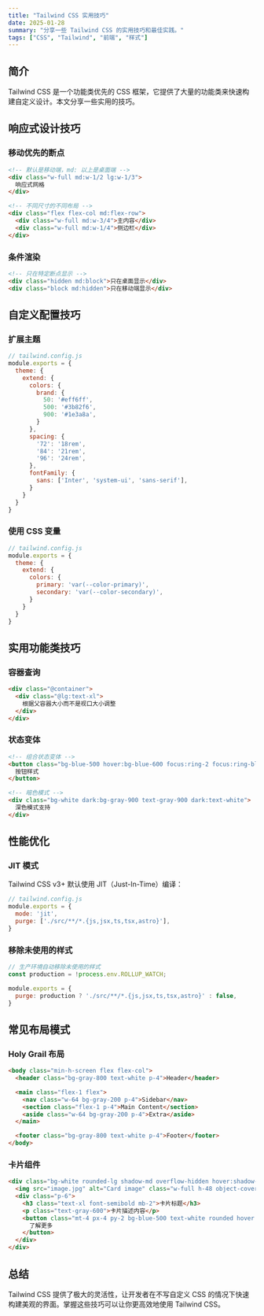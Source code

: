 ```yaml
---
title: "Tailwind CSS 实用技巧"
date: 2025-01-28
summary: "分享一些 Tailwind CSS 的实用技巧和最佳实践。"
tags: ["CSS", "Tailwind", "前端", "样式"]
---
```


## 简介

Tailwind CSS 是一个功能类优先的 CSS 框架，它提供了大量的功能类来快速构建自定义设计。本文分享一些实用的技巧。

## 响应式设计技巧

### 移动优先的断点

```html
<!-- 默认是移动端，md: 以上是桌面端 -->
<div class="w-full md:w-1/2 lg:w-1/3">
  响应式网格
</div>

<!-- 不同尺寸的不同布局 -->
<div class="flex flex-col md:flex-row">
  <div class="w-full md:w-3/4">主内容</div>
  <div class="w-full md:w-1/4">侧边栏</div>
</div>
```

### 条件渲染

```html
<!-- 只在特定断点显示 -->
<div class="hidden md:block">只在桌面显示</div>
<div class="block md:hidden">只在移动端显示</div>
```

## 自定义配置技巧

### 扩展主题

```javascript
// tailwind.config.js
module.exports = {
  theme: {
    extend: {
      colors: {
        brand: {
          50: '#eff6ff',
          500: '#3b82f6',
          900: '#1e3a8a',
        }
      },
      spacing: {
        '72': '18rem',
        '84': '21rem',
        '96': '24rem',
      },
      fontFamily: {
        sans: ['Inter', 'system-ui', 'sans-serif'],
      }
    }
  }
}
```

### 使用 CSS 变量

```javascript
// tailwind.config.js
module.exports = {
  theme: {
    extend: {
      colors: {
        primary: 'var(--color-primary)',
        secondary: 'var(--color-secondary)',
      }
    }
  }
}
```

## 实用功能类技巧

### 容器查询

```html
<div class="@container">
  <div class="@lg:text-xl">
    根据父容器大小而不是视口大小调整
  </div>
</div>
```

### 状态变体

```html
<!-- 组合状态变体 -->
<button class="bg-blue-500 hover:bg-blue-600 focus:ring-2 focus:ring-blue-300 disabled:opacity-50">
  按钮样式
</button>

<!-- 暗色模式 -->
<div class="bg-white dark:bg-gray-900 text-gray-900 dark:text-white">
  深色模式支持
</div>
```

## 性能优化

### JIT 模式

Tailwind CSS v3+ 默认使用 JIT（Just-In-Time）编译：

```javascript
// tailwind.config.js
module.exports = {
  mode: 'jit',
  purge: ['./src/**/*.{js,jsx,ts,tsx,astro}'],
}
```

### 移除未使用的样式

```javascript
// 生产环境自动移除未使用的样式
const production = !process.env.ROLLUP_WATCH;

module.exports = {
  purge: production ? './src/**/*.{js,jsx,ts,tsx,astro}' : false,
}
```

## 常见布局模式

### Holy Grail 布局

```html
<body class="min-h-screen flex flex-col">
  <header class="bg-gray-800 text-white p-4">Header</header>

  <main class="flex-1 flex">
    <nav class="w-64 bg-gray-200 p-4">Sidebar</nav>
    <section class="flex-1 p-4">Main Content</section>
    <aside class="w-64 bg-gray-200 p-4">Extra</aside>
  </main>

  <footer class="bg-gray-800 text-white p-4">Footer</footer>
</body>
```

### 卡片组件

```html
<div class="bg-white rounded-lg shadow-md overflow-hidden hover:shadow-lg transition-shadow">
  <img src="image.jpg" alt="Card image" class="w-full h-48 object-cover">
  <div class="p-6">
    <h3 class="text-xl font-semibold mb-2">卡片标题</h3>
    <p class="text-gray-600">卡片描述内容</p>
    <button class="mt-4 px-4 py-2 bg-blue-500 text-white rounded hover:bg-blue-600">
      了解更多
    </button>
  </div>
</div>
```

## 总结

Tailwind CSS 提供了极大的灵活性，让开发者在不写自定义 CSS 的情况下快速构建美观的界面。掌握这些技巧可以让你更高效地使用 Tailwind CSS。
